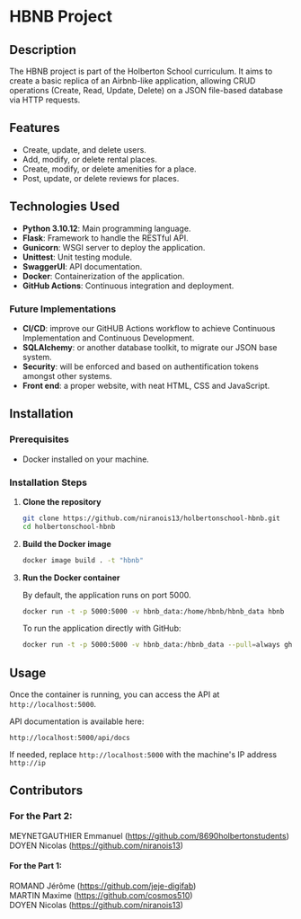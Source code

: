 # HBNB Project

## Description

The HBNB project is part of the Holberton School curriculum. It aims to create a basic replica of an Airbnb-like application, allowing CRUD operations (Create, Read, Update, Delete) on a JSON file-based database via HTTP requests.

## Features

- Create, update, and delete users.
- Add, modify, or delete rental places.
- Create, modify, or delete amenities for a place.
- Post, update, or delete reviews for places.

## Technologies Used

- **Python 3.10.12**: Main programming language.
- **Flask**: Framework to handle the RESTful API.
- **Gunicorn**: WSGI server to deploy the application.
- **Unittest**: Unit testing module.
- **SwaggerUI**: API documentation.
- **Docker**: Containerization of the application.
- **GitHub Actions**: Continuous integration and deployment.

### Future Implementations

- **CI/CD**: improve our GitHUB Actions workflow to achieve Continuous Implementation and Continuous Development.
- **SQLAlchemy**: or another database toolkit, to migrate our JSON base system.
- **Security**: will be enforced and based on authentification tokens amongst other systems.
- **Front end**: a proper website, with neat HTML, CSS and JavaScript.

## Installation

### Prerequisites

- Docker installed on your machine.

### Installation Steps

1. **Clone the repository**

    ```sh
    git clone https://github.com/niranois13/holbertonschool-hbnb.git
    cd holbertonschool-hbnb
    ```

2. **Build the Docker image**

    ```sh
    docker image build . -t "hbnb"
    ```

3. **Run the Docker container**

    By default, the application runs on port 5000.

    ```sh
    docker run -t -p 5000:5000 -v hbnb_data:/home/hbnb/hbnb_data hbnb
    ```

    To run the application directly with GitHub:

    ```sh
    docker run -t -p 5000:5000 -v hbnb_data:/hbnb_data --pull=always ghcr.io/niranois13/holbertonschool-hbnb:latest
    ```

## Usage

Once the container is running, you can access the API at `http://localhost:5000`.

API documentation is available here:

`http://localhost:5000/api/docs`

If needed, replace `http://localhost:5000` with the machine's IP address `http://ip`

## Contributors

### For the Part 2:
MEYNETGAUTHIER Emmanuel (https://github.com/8690holbertonstudents)  
DOYEN Nicolas (https://github.com/niranois13)

#### For the Part 1:
ROMAND Jérôme (https://github.com/jeje-digifab)  
MARTIN Maxime (https://github.com/cosmos510)  
DOYEN Nicolas (https://github.com/niranois13)  
